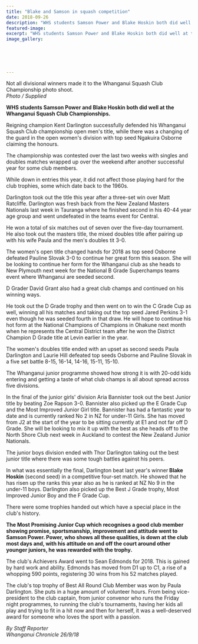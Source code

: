 ```yaml
---
title: "Blake and Samson in squash competition"
date: 2018-09-26
description: "WHS students Samson Power and Blake Hoskin both did well at the Whanganui Squash Club Champs..."
featured-image: 
excerpt: "WHS students Samson Power and Blake Hoskin both did well at the Whanganui Squash Club Champs."
image_gallery:
    
    
    
    
    
---
```


<p class="element element-paragraph">Not all divisional winners made it to the Whanganui Squash Club Championship photo shoot.<br /><em>Photo / Supplied</em></p>
<p class="element element-paragraph"><strong>WHS students <strong>Samson Power and&nbsp;</strong>Blake Hoskin both did well at the Whanganui Squash Club Championships.</strong></p>
<p class="element element-paragraph">Reigning champion Kent Darlington successfully defended his Whanganui Squash Club championship open men's title, while there was a changing of the guard in the open women's division with top seed Ngakuira Osborne claiming the honours.</p>
<p class="element element-paragraph">The championship was contested over the last two weeks with singles and doubles matches wrapped up over the weekend after another successful year for some club members.</p>
<p class="element element-paragraph">While down in entries this year, it did not affect those playing hard for the club trophies, some which date back to the 1960s.</p>
<p class="element element-paragraph">Darlington took out the title this year after a three-set win over Matt Ratcliffe. Darlington was fresh back from the New Zealand Masters Nationals last week in Tauranga where he finished second in his 40-44 year age group and went undefeated in the teams event for Central.</p>
<p class="element element-paragraph">He won a total of six matches out of seven over the five-day tournament. He also took out the masters title, the mixed doubles title after pairing up with his wife Paula and the men's doubles tit 3-0.</p>
<p class="element element-paragraph">The women's open title changed hands for 2018 as top seed Osborne defeated Pauline Slovak 3-0 to continue her great form this season. She will be looking to continue her form for the Whanganui club as she heads to New Plymouth next week for the National B Grade Superchamps teams event where Whanganui are seeded second.</p>
<p class="element element-paragraph">D Grader David Grant also had a great club champs and continued on his winning ways.</p>
<p class="element element-paragraph">He took out the D Grade trophy and then went on to win the C Grade Cup as well, winning all his matches and taking out the top seed Jared Perkins 3-1 even though he was seeded fourth in that draw. He will hope to continue his hot form at the National Champions of Champions in Ohakune next month when he represents the Central District team after he won the District Champion D Grade title at Levin earlier in the year.</p>
<p class="element element-paragraph">The women's doubles title ended with an upset as second seeds Paula Darlington and Laurie Hill defeated top seeds Osborne and Pauline Slovak in a five set battle 8-15, 16-14, 14-16, 15-11, 15-10.</p>
<p class="element element-paragraph">The Whanganui junior programme showed how strong it is with 20-odd kids entering and getting a taste of what club champs is all about spread across five divisions.</p>
<p class="element element-paragraph">In the final of the junior girls' division Aria Bannister took out the best Junior title by beating Zoe Rapson 3-0. Bannister also picked up the E Grade Cup and the Most Improved Junior Girl title. Bannister has had a fantastic year to date and is currently ranked No 2 in NZ for under-11 Girls. She has moved from J2 at the start of the year to be sitting currently at E1 and not far off D Grade. She will be looking to mix it up with the best as she heads off to the North Shore Club next week in Auckland to contest the New Zealand Junior Nationals.</p>
<p class="element element-paragraph">The junior boys division ended with Thor Darlington taking out the best junior title where there was some tough battles against his peers.</p>
<p class="element element-paragraph">In what was essentially the final, Darlington beat last year's winner<strong> Blake Hoskin</strong> (second seed) in a competitive four-set match. He showed that he has risen up the ranks this year also as he is ranked at NZ No 9 in the under-11 boys. Darlington also picked up the Best J Grade trophy, Most Improved Junior Boy and the F Grade Cup.</p>
<p class="element element-paragraph">There were some trophies handed out which have a special place in the club's history.</p>
<p class="element element-paragraph"><strong>The Most Promising Junior Cup which recognises a good club member showing promise, sportsmanship, improvement and attitude went to Samson Power. Power, who shows all these qualities, is down at the club most days and, with his attitude on and off the court around other younger juniors, he was rewarded with the trophy.</strong></p>
<p class="element element-paragraph">The club's Achievers Award went to Sean Edmonds for 2018. This is gained by hard work and ability. Edmonds has moved from D1 up to C1, a rise of a whopping 590 points, registering 30 wins from his 52 matches played.</p>
<p class="element element-paragraph"><span>The club's top trophy of Best All Round Club Member was won by Paula Darlington. She puts in a huge amount of volunteer hours. From being vice-president to the club captain, from junior convenor who runs the Friday night programmes, to running the club's tournaments, having her kids all play and trying to fit in a hit now and then for herself, it was a well-deserved award for someone who loves the sport with a passion.</span></p>
<p class="element element-paragraph"><em>By Staff Reporter</em><br /><em>Whanganui Chronicle 26/9/18</em></p>

